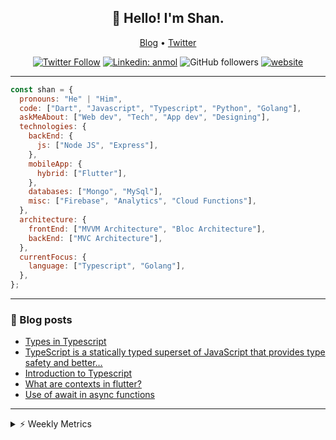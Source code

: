 <h2 align="center">👋 Hello! I'm Shan.</h2>
<p align="center">
  <a href="https://medium.com/feed/@shan-shaji">Blog</a> •
  <a href="https://twitter.com/intent/follow?screen_name=shan__shaji">Twitter</a>
</p>

<p align="center"><a href="https://twitter.com/intent/follow?screen_name=shan__shaji"><img src="https://img.shields.io/twitter/follow/shan__shaji?style=flat" alt="Twitter Follow"></a>
<a href="https://www.linkedin.com/in/shan-shaji/"><img src="https://img.shields.io/badge/shan-shaji?style=flat-square&amp;logo=Linkedin&amp;logoColor=white&amp;link=https://www.linkedin.com/in/shan-shaji/" alt="Linkedin: anmol"></a>
<img src="https://img.shields.io/github/followers/shan-shaji?label=Follow&amp;style=social" alt="GitHub followers">
<a href="http://shan-shaji.github.io/"><img src="https://img.shields.io/badge/Website-46a2f1.svg?&amp;style=flat-square&amp;logo=Google-Chrome&amp;logoColor=white&amp;link=http://shan-shaji.github.io/" alt="website"></a></p>

<hr>

```javascript
const shan = {
  pronouns: "He" | "Him",
  code: ["Dart", "Javascript", "Typescript", "Python", "Golang"],
  askMeAbout: ["Web dev", "Tech", "App dev", "Designing"],
  technologies: {
    backEnd: {
      js: ["Node JS", "Express"],
    },
    mobileApp: {
      hybrid: ["Flutter"],
    },
    databases: ["Mongo", "MySql"],
    misc: ["Firebase", "Analytics", "Cloud Functions"],
  },
  architecture: {
    frontEnd: ["MVVM Architecture", "Bloc Architecture"],
    backEnd: ["MVC Architecture"],
  },
  currentFocus: {
    language: ["Typescript", "Golang"],
  },
};
```

<hr>

<!-- I love connecting with different people</b> so if you want to say <b>hi, I'll be happy to meet you more!</b> 😊</em> -->

### 📕 Blog posts

<!-- BLOG-POST-LIST:START -->
- [Types in Typescript](https://shan-shaji.medium.com/types-in-typescript-19c6cf77a9cf?source=rss-c347e1729e75------2)
- [TypeScript is a statically typed superset of JavaScript that provides type safety and better…](https://shan-shaji.medium.com/typescript-is-a-statically-typed-superset-of-javascript-that-provides-type-safety-and-better-b26b11a9fd7b?source=rss-c347e1729e75------2)
- [Introduction to Typescript](https://shan-shaji.medium.com/introduction-to-typescript-723105fa3a35?source=rss-c347e1729e75------2)
- [What are contexts in flutter?](https://shan-shaji.medium.com/what-are-contexts-in-flutter-4b3a9a91492?source=rss-c347e1729e75------2)
- [Use of await in async functions](https://shan-shaji.medium.com/use-of-await-in-async-functions-5c6b084b24b6?source=rss-c347e1729e75------2)
<!-- BLOG-POST-LIST:END -->

<hr>
<details>
    <summary>⚡ Weekly Metrics</summary>
    <p>
    
<!--START_SECTION:waka-->
![Code Time](http://img.shields.io/badge/Code%20Time-1%2C713%20hrs-blue)

![Profile Views](http://img.shields.io/badge/Profile%20Views-1-blue)

**🐱 My GitHub Data** 

> 📦 479.2 kB Used in GitHub's Storage 
 > 
> 🏆 151 Contributions in the Year 2023
 > 
> 💼 Opted to Hire
 > 
> 📜 125 Public Repositories 
 > 
> 🔑 15 Private Repositories 
 > 
**I'm a Night 🦉** 

```text
🌞 Morning                108 commits         ██░░░░░░░░░░░░░░░░░░░░░░░   09.70 % 
🌆 Daytime                306 commits         ███████░░░░░░░░░░░░░░░░░░   27.49 % 
🌃 Evening                481 commits         ███████████░░░░░░░░░░░░░░   43.22 % 
🌙 Night                  218 commits         █████░░░░░░░░░░░░░░░░░░░░   19.59 % 
```
📅 **I'm Most Productive on Tuesday** 

```text
Monday                   135 commits         ███░░░░░░░░░░░░░░░░░░░░░░   12.13 % 
Tuesday                  185 commits         ████░░░░░░░░░░░░░░░░░░░░░   16.62 % 
Wednesday                153 commits         ███░░░░░░░░░░░░░░░░░░░░░░   13.75 % 
Thursday                 157 commits         ████░░░░░░░░░░░░░░░░░░░░░   14.11 % 
Friday                   175 commits         ████░░░░░░░░░░░░░░░░░░░░░   15.72 % 
Saturday                 140 commits         ███░░░░░░░░░░░░░░░░░░░░░░   12.58 % 
Sunday                   168 commits         ████░░░░░░░░░░░░░░░░░░░░░   15.09 % 
```


📊 **This Week I Spent My Time On** 

```text
🕑︎ Time Zone: Asia/Kolkata

💬 Programming Languages: 
TypeScript               9 hrs 23 mins       ████████████████░░░░░░░░░   62.89 % 
Python                   5 hrs 9 mins        █████████░░░░░░░░░░░░░░░░   34.50 % 
JavaScript               11 mins             ░░░░░░░░░░░░░░░░░░░░░░░░░   01.31 % 
JSON                     5 mins              ░░░░░░░░░░░░░░░░░░░░░░░░░   00.59 % 
Other                    2 mins              ░░░░░░░░░░░░░░░░░░░░░░░░░   00.33 % 

🔥 Editors: 
VS Code                  14 hrs 55 mins      █████████████████████████   100.00 % 

🐱‍💻 Projects: 
homeday                  14 hrs 16 mins      ████████████████████████░   95.63 % 
webscrapping             39 mins             █░░░░░░░░░░░░░░░░░░░░░░░░   04.37 % 

💻 Operating System: 
Mac                      14 hrs 55 mins      █████████████████████████   100.00 % 
```

**I Mostly Code in Dart** 

```text
Dart                     36 repos            ██████████░░░░░░░░░░░░░░░   40.45 % 
JavaScript               15 repos            ████░░░░░░░░░░░░░░░░░░░░░   16.85 % 
Go                       3 repos             █░░░░░░░░░░░░░░░░░░░░░░░░   03.37 % 
Python                   3 repos             █░░░░░░░░░░░░░░░░░░░░░░░░   03.37 % 
TypeScript               2 repos             █░░░░░░░░░░░░░░░░░░░░░░░░   02.25 % 
```




 Last Updated on 06/03/2023 18:40:53 UTC
<!--END_SECTION:waka-->

</p>
 </details>
